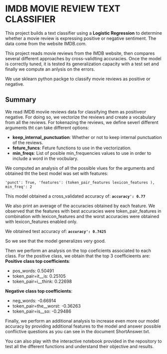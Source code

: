 # IMDB MOVIE REVIEW TEXT CLASSIFIER

This project builds a text classifier using a __Logistic Regression__ to determine whether a movie review is expressing positive or negative sentiment. The data come from the website IMDB.com.

This project reads movie reviews from the IMDB website, then compares several different approaches by cross-validting accuracies. Once the model is correctly tuned, it is tested its generalization capacity with a test set and finally we compute an anlysis on the errors.

We use sklearn python packge to classify movie reviews as positive or negative.

## Summary

We read IMDB moviie reviews data for classifying them as positiveor negative. For doing so, we vectorize the reviews and create a vocabulary from all the reviews. For tokenazing the reviews, we define severl different arguments tht can take different options:

- __keep_internal_punctuation__: Whether or not to keep internal punctuation of the reviews.
- __feture_funcs__: Feture functions to use in the vectorization.
- __min_freqs__: List of posible min_frequencies values to use in order to include a word in the vocbulary.

We computed an analysis of all the possible vlues for the arguments and obtained tht the best model was set with features:

`'punct': True, 'features': (token_pair_features lexicon_features ), min_freq': 2`

This model obtained a cross_validated accuracy of:
__`accuracy': 0.77`__

We also print an average of the accuracies obtained by each feature. We observed that the features with best accuracies were token_pair_features in combination with lexicon_features and the worst accuracies were obtained with lexicon_features enabled only.

We obtained test accuracy of:
__`accuracy': 0.7425`__

So we see that the model generalizes very good.

Then we perform an analysis on the top coeficients associated to each class. For the positive class, we obtain that the top 3 coefficieents are:
__Positive class top coefficients__:
- pos_words: 0.50491
- token_pair=it__is: 0.25105
- token_pair=i__think: 0.22698

__Negative class top coefficients__:
- neg_words: -0.66914
- token_pair=the__worst: -0.36263
- token_pair=is__so: -0.29486

Finally, we perform an additional analysis to increase even more our model accuracy by providing additional features to the model and answer possible conflictive questions as you can see in the document ShortAnswer.txt.

You can also play with the interactive notebook provided in the repository to test all the dfferent functions and understand their objective and results.

